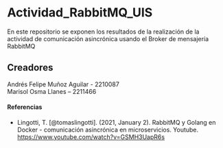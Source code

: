 # Actividad_RabbitMQ_UIS
En este repositorio se exponen los resultados de la realización de la actividad de comunicación asincrónica usando el Broker de mensajería RabbitMQ

## Creadores
Andrés Felipe Muñoz Aguilar - 2210087 \
Marisol Osma Llanes – 2211466

#### Referencias
* Lingotti, T. [@tomaslingotti]. (2021, January 2). RabbitMQ y Golang en Docker - comunicación asincrónica en microservicios. Youtube. https://www.youtube.com/watch?v=GSMH3UapR6s


